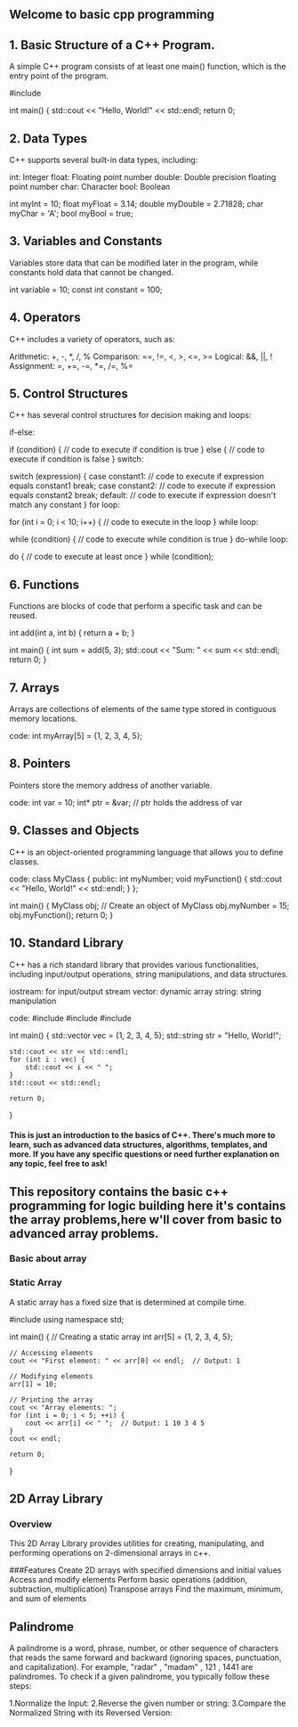 ## Welcome to basic cpp programming 

## 1. Basic Structure of a C++ Program.

A simple C++ program consists of at least one main() function, which is the entry point of the program.

#include <iostream>

int main() {
    std::cout << "Hello, World!" << std::endl;
    return 0;

## 2. Data Types
C++ supports several built-in data types, including:

int: Integer
float: Floating point number
double: Double precision floating point number
char: Character
bool: Boolean

int myInt = 10;
float myFloat = 3.14;
double myDouble = 2.71828;
char myChar = 'A';
bool myBool = true;    

## 3. Variables and Constants
Variables store data that can be modified later in the program, while constants hold data that cannot be changed.

int variable = 10;
const int constant = 100;

## 4. Operators
C++ includes a variety of operators, such as:

Arithmetic: +, -, *, /, %
Comparison: ==, !=, <, >, <=, >=
Logical: &&, ||, !
Assignment: =, +=, -=, *=, /=, %=

## 5. Control Structures
C++ has several control structures for decision making and loops:

if-else:

if (condition) {
    // code to execute if condition is true
} else {
    // code to execute if condition is false
}
switch:

switch (expression) {
    case constant1:
        // code to execute if expression equals constant1
        break;
    case constant2:
        // code to execute if expression equals constant2
        break;
    default:
        // code to execute if expression doesn't match any constant
}
for loop:

for (int i = 0; i < 10; i++) {
    // code to execute in the loop
}
while loop:

while (condition) {
    // code to execute while condition is true
}
do-while loop:

do {
    // code to execute at least once
} while (condition);

## 6. Functions
Functions are blocks of code that perform a specific task and can be reused.

int add(int a, int b) {
    return a + b;
}

int main() {
    int sum = add(5, 3);
    std::cout << "Sum: " << sum << std::endl;
    return 0;
}

## 7. Arrays
Arrays are collections of elements of the same type stored in contiguous memory locations.

code:
int myArray[5] = {1, 2, 3, 4, 5};

## 8. Pointers
Pointers store the memory address of another variable.

code:
int var = 10;
int* ptr = &var; // ptr holds the address of var


## 9. Classes and Objects
C++ is an object-oriented programming language that allows you to define classes.

code:
class MyClass {
public:
    int myNumber;
    void myFunction() {
        std::cout << "Hello, World!" << std::endl;
    }
};

int main() {
    MyClass obj; // Create an object of MyClass
    obj.myNumber = 15;
    obj.myFunction();
    return 0;
}

## 10. Standard Library
C++ has a rich standard library that provides various functionalities, including input/output operations, string manipulations, and data structures.

iostream: for input/output stream
vector: dynamic array
string: string manipulation

code:
#include <iostream>
#include <vector>
#include <string>

int main() {
    std::vector<int> vec = {1, 2, 3, 4, 5};
    std::string str = "Hello, World!";
    
    std::cout << str << std::endl;
    for (int i : vec) {
        std::cout << i << " ";
    }
    std::cout << std::endl;

    return 0;
}

#### This is just an introduction to the basics of C++. There's much more to learn, such as advanced data structures, algorithms, templates, and more. If you have any specific questions or need further explanation on any topic, feel free to ask!

<!--end of basics of c++-->
    
## This repository contains the basic c++ programming for logic building here it's contains the array problems,here w'll cover from basic to advanced array problems.

### Basic about array
### Static Array
A static array has a fixed size that is determined at compile time.

#include <iostream>
using namespace std;

int main() {
    // Creating a static array
    int arr[5] = {1, 2, 3, 4, 5};

    // Accessing elements
    cout << "First element: " << arr[0] << endl;  // Output: 1

    // Modifying elements
    arr[1] = 10;

    // Printing the array
    cout << "Array elements: ";
    for (int i = 0; i < 5; ++i) {
        cout << arr[i] << " ";  // Output: 1 10 3 4 5
    }
    cout << endl;

    return 0;
}


## 2D Array Library
### Overview
This 2D Array Library provides utilities for creating, manipulating, and performing operations on 2-dimensional arrays in c++.

###Features
Create 2D arrays with specified dimensions and initial values
Access and modify elements
Perform basic operations (addition, subtraction, multiplication)
Transpose arrays
Find the maximum, minimum, and sum of elements

## Palindrome
A palindrome is a word, phrase, number, or other sequence of characters that reads the same forward and backward (ignoring spaces, punctuation, and capitalization). For example, "radar" , "madam" , 121 , 1441 are palindromes.
To check if a given palindrome, you typically follow these steps:

1.Normalize the Input:
2.Reverse the given number or string:
3.Compare the Normalized String with its Reversed Version: 
